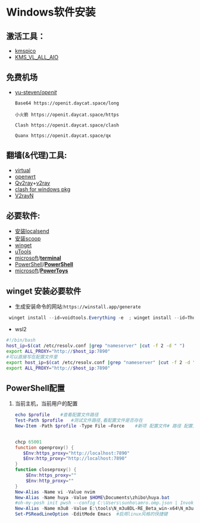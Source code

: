 # Windows软件安装

## 激活工具：

- [kmspico](https://forums.mydigitallife.net/threads/kmspico-official-thread.65739/)
- [KMS_VL_ALL_AIO](https://github.com/abbodi1406/KMS_VL_ALL_AIO/releases)

## 免费机场

- [yu-steven/*openit*](https://github.com/yu-steven/openit)

  ```
  Base64 https://openit.daycat.space/long
  
  小火箭 https://openit.daycat.space/https
  
  Clash https://openit.daycat.space/clash
  
  Quanx https://openit.daycat.space/qx
  
  ```

  

## 翻墙(&代理)工具:

- [virtual](https://www.virtualbox.org/wiki/Downloads)  
- [openwrt](https://drive.google.com/drive/folders/1dqNUrMf9n7i3y1aSh68U5Yf44WQ3KCuh)
- [Qv2ray](https://github.com/Qv2ray/Qv2ray)+[v2ray](https://github.com/v2ray/v2ray-core)
- [clash for windows pkg](https://github.com/Fndroid/clash_for_windows_pkg)
- [V2rayN](https://github.com/2dust/v2rayN)

## 必要软件:
- [安装localsend](https://localsend.org/zh-CN/download)
- [安装scoop](https://scoop.sh/)
- [winget](https://github.com/microsoft/winget-cli)
- [uTools](https://u.tools/)   
- [microsoft](https://github.com/microsoft)/**[terminal](https://github.com/microsoft/terminal)**
- [PowerShell](https://github.com/PowerShell)/**[PowerShell](https://github.com/PowerShell/PowerShell)**
- [microsoft](https://github.com/microsoft)/**[PowerToys](https://github.com/microsoft/PowerToys)**

## winget 安装必要软件

- 生成安装命令的网站:`https://winstall.app/generate`

```powershell
 winget install --id=voidtools.Everything -e  ; winget install --id=Thunder.Thunder -e  ; winget install --id=EuSoft.Eudic -e  ; winget install --id=Microsoft.VisualStudioCode -e  ; winget install --id=Telegram.TelegramDesktop -e   ; winget install --id=Daum.PotPlayer -e  ; winget install --id= 9P2W3W81SPPB -e ;winget install --id=GitHub.GitHubDesktop -e  ; winget install --id=Tencent.Foxmail -e  ; winget install --id=Tencent.QQ.NT -e  ; winget install --id=Vivaldi.Vivaldi -e  ; winget install --id=Tencent.WeChat -e  ; winget install --id=Bitwarden.Bitwarden -e  ; winget install --id=Baidu.BaiduNetdisk -e  ; winget install --id=Alibaba.aDrive -e  ; winget install --id=Emurasoft.EmEditor -e  ; winget install --id=Sogou.SogouInput -e  ; winget install --id=Rime.Weasel -e 
```

- wsl2

```bash
#!/bin/bash
host_ip=$(cat /etc/resolv.conf |grep "nameserver" |cut -f 2 -d " ")
export ALL_PROXY="http://$host_ip:7890"
#可以直接写在配置文件里
export host_ip=$(cat /etc/resolv.conf |grep "nameserver" |cut -f 2 -d " ")
export ALL_PROXY="http://$host_ip:7890"
```

## PowerShell配置

1. 当前主机，当前用户的配置

   ```powershell
   echo $profile	#查看配置文件路径
   Test-Path $profile	#测试文件路径,看配置文件是否存在
   New-Item -Path $profile -Type File –Force	#新项 配置文件# 路径 配置文件类型 文件强制
   
   
   chcp 65001
   function openproxy() {
      $Env:https_proxy="http://localhost:7890"
      $Env:http_proxy="http://localhost:7890"
   }
   function closeproxy() {
       $Env:https_proxy=""
       $Env:http_proxy=""
   }
   New-Alias -Name vi -Value nvim
   New-Alias -Name huya -Value $HOME\Documents\zhibo\huya.bat
   #oh-my-posh init pwsh --config C:\Users\sunho\amro.omp.json | Invoke-Expression
   New-Alias -Name m3u8 -Value E:\tools\N_m3u8DL-RE_Beta_win-x64\N_m3u8DL-RE
   Set-PSReadLineOption -EditMode Emacs  #启用linux风格的快捷键
   
   ```
